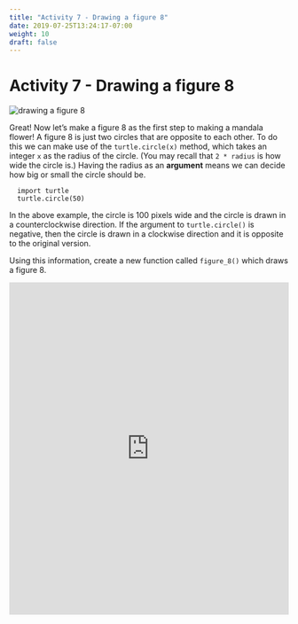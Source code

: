 ```yaml
---
title: "Activity 7 - Drawing a figure 8"
date: 2019-07-25T13:24:17-07:00
weight: 10
draft: false
---
```


# Activity 7 - Drawing a figure 8

![drawing a figure 8](https://paper-attachments.dropbox.com/s_6DE744F5F42D9843D8BF3A4073281FC6AA4B5E70B001CCD7879563112D6136E1_1563992981796_figure8.PNG)

Great! Now let’s make a figure 8 as the first step to making a mandala flower! A figure 8 is just two circles that are opposite to each other. 
To do this we can make use of the `turtle.circle(x)` method, which takes an integer `x` as the radius of the circle. (You may recall that `2 * radius` is how wide the circle is.) Having the radius as an **argument** means we can decide how big or small the circle should be.

```
  import turtle
  turtle.circle(50)
```

In the above example, the circle is 100 pixels wide and the circle is drawn in a counterclockwise direction. If the argument to `turtle.circle()` is negative, then the circle is drawn in a clockwise direction and it is opposite to the original version.

Using this information, create a new function called `figure_8()` which draws a figure 8.

<iframe height="600px" width="100%" src="https://repl.it/@nuevofoundation/PythonWithTurtleActivity7?lite=true" scrolling="no" frameborder="no" allowtransparency="true" allowfullscreen="true" sandbox="allow-forms allow-pointer-lock allow-popups allow-same-origin allow-scripts allow-modals"></iframe>
